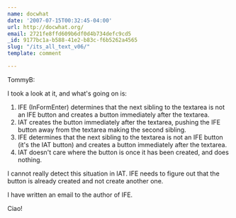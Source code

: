 ```yaml
---
name: docwhat
date: '2007-07-15T00:32:45-04:00'
url: http://docwhat.org/
email: 2721fe8ffd609b6df0d4b734defc9cd5
_id: 9177bc1a-b588-41e2-b83c-f6b5262a4565
slug: "/its_all_text_v06/"
template: comment

---
```


TommyB:

I took a look at it, and what's going on is:

<ol>
  <li>IFE (InFormEnter) determines that the next sibling to the textarea is not an IFE button and creates a button immediately after the textarea.
  </li>
  <li>IAT creates the button immediately after the textarea, pushing the IFE button away from the textarea making the second sibling.</li>
  <li>IFE determines that the next sibling to the textarea is not an IFE button (it's the IAT button) and creates a button immediately after the textarea.</li>
  <li>IAT doesn't care where the button is once it has been created, and does nothing.</li>
</ol>

I cannot really detect this situation in IAT.  IFE needs to figure out that the button is already created and not create another one.

I have written an email to the author of IFE.

Ciao!
